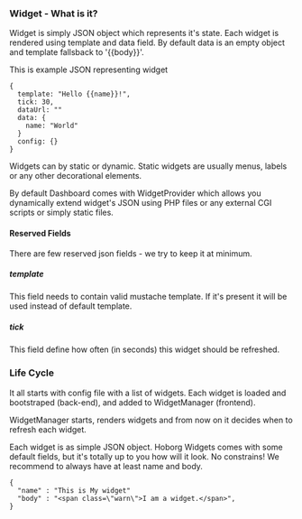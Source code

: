 ### Widget - What is it?

Widget is simply JSON object which represents it's state. Each widget
is rendered using template and data field. By default data is an empty
object and template fallsback to '{{body}}'.


This is example JSON representing widget
~~~
{
  template: "Hello {{name}}!",
  tick: 30,
  dataUrl: ""
  data: {
    name: "World"
  }
  config: {}
}
~~~

Widgets can by static or dynamic. Static widgets are usually menus,
labels or any other decorational elements. 


By default Dashboard comes with WidgetProvider which allows you 
dynamically extend widget's JSON using PHP files or any external CGI
scripts or simply static files.


#### Reserved Fields

There are few reserved json fields - we try to keep it at minimum.


##### template

This field needs to contain valid mustache template. If it's present
it will be used instead of default template.

##### tick

This field define how often (in seconds) this widget should be 
refreshed.



### Life Cycle

It all starts with config file with a list of widgets. Each widget is
loaded and bootstraped (back-end), and added to WidgetManager 
(frontend).

WidgetManager starts, renders widgets and from now on it decides when 
to refresh each widget.

Each widget is as simple JSON object. Hoborg Widgets comes with some 
default fields, but it's totally up to you how will it look. No 
constrains! We recommend to always have at least name and body.

~~~
{
  "name" : "This is My widget"
  "body" : "<span class=\"warn\">I am a widget.</span>",
}
~~~

